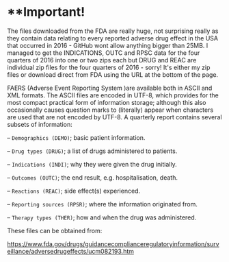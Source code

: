 # **Important!
The files downloaded from the FDA are really huge, not surprising really as they contain data relating to every reported adverse drug effect in the USA that occurred in 2016 - GitHub wont allow anything bigger than 25MB. I managed to get the INDICATIONS, OUTC and RPSC data for the four quarters of 2016 into one or two zips each but DRUG and REAC are individual zip files for the  four quarters of 2016 - sorry! It's either my zip files or download direct from FDA using the URL at the bottom of the page.

FAERS (Adverse Event Reporting System )are available both in ASCII and XML formats. The ASCII files are encoded
in UTF-8, which provides for the most compact practical form of information storage;
although this also occasionally causes question marks to (literally) appear when characters
are used that are not encoded by UTF-8. A quarterly report contains several subsets
of information:

– `Demographics (DEMO)`; basic patient information.

– `Drug types (DRUG)`; a list of drugs administered to patients. 

– `Indications (INDI)`; why they were given the drug initially.

– `Outcomes (OUTC)`; the end result, e.g. hospitalisation, death.

– `Reactions (REAC)`; side effect(s) experienced.

– `Reporting sources (RPSR)`; where the information originated from.

– `Therapy types (THER)`; how and when the drug was administered.

These files can be obtained from:

https://www.fda.gov/drugs/guidancecomplianceregulatoryinformation/surveillance/adversedrugeffects/ucm082193.htm

